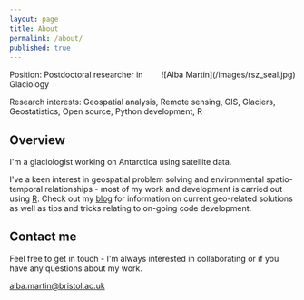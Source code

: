 ```yaml
---
layout: page
title: About
permalink: /about/
published: true
---
```


<div style="float:right; padding-left:20px" markdown="1">
![Alba Martin](/images/rsz_seal.jpg)
</div>

Position: Postdoctoral researcher in Glaciology

Research interests: Geospatial analysis, Remote sensing, GIS, Glaciers, Geostatistics, Open source, Python development, R

## Overview

I'm a glaciologist working on Antarctica using satellite data. 

I've a keen interest in geospatial problem solving and environmental spatio-temporal relationships - most of my work and development is carried out using [R](https://www.r-project.org/). Check out my [blog](../blog) for information on current geo-related solutions as well as tips and tricks relating to on-going code development.


## Contact me

Feel free to get in touch - I'm always interested in collaborating or if you have any questions about my work.

[alba.martin@bristol.ac.uk](mailto:alba.martin@bristol.ac.uk)
